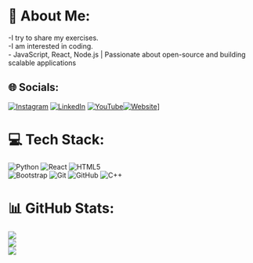 # 💫 About Me:
-I try to share my exercises.<br>-I am interested in coding.<br>- JavaScript, React, Node.js | Passionate about open-source and building scalable applications<br>


## 🌐 Socials:
[![Instagram](https://img.shields.io/badge/Instagram-%23E4405F.svg?logo=Instagram&logoColor=white)](https://instagram.com/@sepehr.girl) [![LinkedIn](https://img.shields.io/badge/LinkedIn-%230077B5.svg?logo=linkedin&logoColor=white)](https://linkedin.com/in/halimeh) [![YouTube](https://img.shields.io/badge/YouTube-%23FF0000.svg?logo=YouTube&logoColor=white)](https://youtube.com/@@the_world_of_the_best)[![Website](https://img.shields.io/badge/Website-%23000000.svg?logo=globe&logoColor=white)](http://halimehbytes.unaux.com)]
 

# 💻 Tech Stack:
![Python](https://img.shields.io/badge/python-3670A0?style=for-the-badge&logo=python&logoColor=ffdd54) 
![React](https://img.shields.io/badge/react-%2320232a.svg?style=for-the-badge&logo=react&logoColor=%2361DAFB) 
![HTML5](https://img.shields.io/badge/html5-%23E34F26.svg?style=for-the-badge&logo=html5&logoColor=white)  
![Bootstrap](https://img.shields.io/badge/bootstrap-%23563D7C.svg?style=for-the-badge&logo=bootstrap&logoColor=white) 
![Git](https://img.shields.io/badge/git-%23F05033.svg?style=for-the-badge&logo=git&logoColor=white) 
![GitHub](https://img.shields.io/badge/github-%23121011.svg?style=for-the-badge&logo=github&logoColor=white) 
![C++](https://img.shields.io/badge/c++-%2300599C.svg?style=for-the-badge&logo=c%2B%2B&logoColor=white)

# 📊 GitHub Stats:
![](https://github-readme-stats.vercel.app/api?username=Halimeh2002&theme=default&hide_border=true&include_all_commits=false&count_private=false)<br/>
![](https://github-readme-streak-stats.herokuapp.com/?user=Halimeh2002&theme=default&hide_border=true)<br/>
![](https://github-readme-stats.vercel.app/api/top-langs/?username=Halimeh2002&theme=default&hide_border=true&include_all_commits=false&count_private=false&layout=compact)

<!-- Proudly created with GPRM ( https://gprm.itsvg.in ) -->
